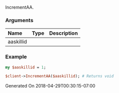 IncrementAA.
### Arguments
**Name**|**Type**|**Description**
:---|:---|:---
aaskillid||

### Example

```perl
my $aaskillid = 1;

$client->IncrementAA($aaskillid); # Returns void
```


Generated On 2018-04-29T00:30:15-07:00